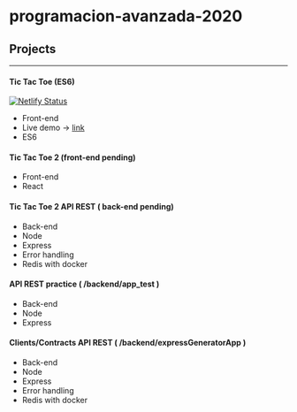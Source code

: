 # programacion-avanzada-2020

## Projects
----------
#### Tic Tac Toe (ES6) 
[![Netlify Status](https://api.netlify.com/api/v1/badges/d06a4f5b-777c-4ccd-8ede-e7bbb840fe53/deploy-status)](https://app.netlify.com/sites/tic-tac-toe-pa2020/deploys)
- Front-end
- Live demo -> [link](https://tic-tac-toe-pa2020.netlify.app/)
- ES6

#### Tic Tac Toe 2 (front-end pending)
- Front-end
- React

#### Tic Tac Toe 2 API REST ( back-end pending)
- Back-end
- Node
- Express
- Error handling
- Redis with docker

#### API REST practice ( /backend/app_test )
- Back-end
- Node
- Express

#### Clients/Contracts API REST ( /backend/expressGeneratorApp )
- Back-end
- Node
- Express
- Error handling
- Redis with docker
